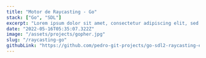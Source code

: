 ```yaml
---
title: "Motor de Raycasting - Go"
stack: ["Go", "SDL"]
excerpt: "Lorem ipsum dolor sit amet, consectetur adipiscing elit, sed do eiusmod tempor incididunt ut labore et dolore magna aliqua. Praesent elementum facilisis leo vel fringilla est ullamcorper eget. At imperdiet dui accumsan sit amet nulla facilities morbi tempus."
date: "2022-05-16T05:35:07.322Z"
image: "/assets/projects/gopher.jpg"
slug: "/raycasting-go"
githubLink: "https://github.com/pedro-git-projects/go-sdl2-raycasting-engine"
---
```



